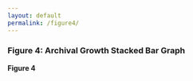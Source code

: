 ```yaml
---
layout: default
permalink: /figure4/
---
```


### Figure 4: Archival Growth Stacked Bar Graph

**Figure 4** 
